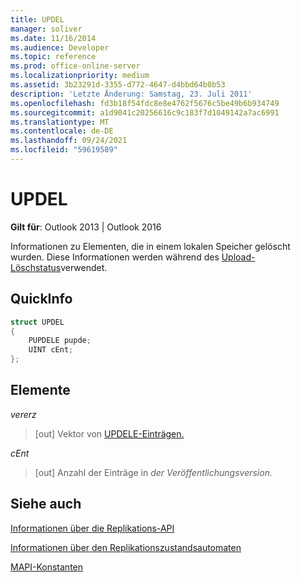 ```yaml
---
title: UPDEL
manager: soliver
ms.date: 11/16/2014
ms.audience: Developer
ms.topic: reference
ms.prod: office-online-server
ms.localizationpriority: medium
ms.assetid: 3b23291d-3355-d772-4647-d4bbd64b0b53
description: 'Letzte Änderung: Samstag, 23. Juli 2011'
ms.openlocfilehash: fd3b18f54fdc8e8e4762f5676c5be49b6b934749
ms.sourcegitcommit: a1d9041c20256616c9c183f7d1049142a7ac6991
ms.translationtype: MT
ms.contentlocale: de-DE
ms.lasthandoff: 09/24/2021
ms.locfileid: "59619589"
---
```

# <a name="updel"></a>UPDEL

  
  
**Gilt für**: Outlook 2013 | Outlook 2016 
  
Informationen zu Elementen, die in einem lokalen Speicher gelöscht wurden. Diese Informationen werden während des [Upload-Löschstatus](upload-delete-status-state.md)verwendet.
  
## <a name="quick-info"></a>QuickInfo

```cpp
struct UPDEL 
{ 
    PUPDELE pupde; 
    UINT cEnt; 
};
```

## <a name="members"></a>Elemente

 _vererz_
  
>  [out] Vektor von [UPDELE-Einträgen.](updele.md) 
    
 _cEnt_
  
> [out] Anzahl der Einträge in *der Veröffentlichungsversion.* 
    
## <a name="see-also"></a>Siehe auch



[Informationen über die Replikations-API](about-the-replication-api.md)
  
[Informationen über den Replikationszustandsautomaten](about-the-replication-state-machine.md)
  
[MAPI-Konstanten](mapi-constants.md)

